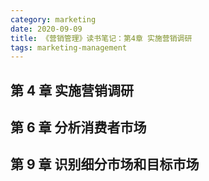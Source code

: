 ```yaml
---
category: marketing
date: 2020-09-09
title: 《营销管理》读书笔记：第4章 实施营销调研
tags: marketing-management
---
```


## 第 4 章 实施营销调研

## 第 6 章 分析消费者市场

## 第 9 章 识别细分市场和目标市场
